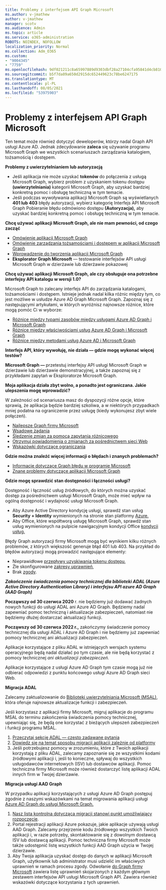 ```yaml
---
title: Problemy z interfejsem API Graph Microsoft
ms.author: v-jmathew
author: v-jmathew
manager: scotv
ms.audience: Admin
ms.topic: article
ms.service: o365-administration
ROBOTS: NOINDEX, NOFOLLOW
localization_priority: Normal
ms.collection: Adm_O365
ms.custom:
- "9004345"
- "7759"
ms.openlocfilehash: 9df021211c8a65997889d9303dbf28a27104cfa95841d4cb810427c652ba0784
ms.sourcegitcommit: b5f7da89a650d2915dc652449623c78be6247175
ms.translationtype: MT
ms.contentlocale: pl-PL
ms.lasthandoff: 08/05/2021
ms.locfileid: "53975903"
---
```

# <a name="microsoft-graph-api-issues"></a>Problemy z interfejsem API Graph Microsoft

Ten temat może również dotyczyć deweloperów, którzy nadal Graph API usługi Azure AD. Jednak zdecydowanie **zaleca** się używanie programu Microsoft Graph we wszystkich scenariuszach zarządzania katalogiem, tożsamością i dostępem.

**Problemy z uwierzytelnianiem lub autoryzacją**

- Jeśli aplikacja nie może uzyskać **tokenów** do połączenia z usługą Microsoft Graph, wybierz problem z uzyskaniem tokenu dostępu **(uwierzytelniania)** kategorii Microsoft Graph, aby uzyskać bardziej konkretną pomoc i obsługę techniczną w tym temacie.
- Jeśli podczas wywoływania aplikacji Microsoft Graph są wyświetlanych **401 lub 403** błędy autoryzacji, wybierz kategorię Interfejs API Microsoft Graph Pobieranie błędu odmówiono dostępu **(Autoryzacja),** aby uzyskać bardziej konkretną pomoc i obsługę techniczną w tym temacie.

**Chcę używać aplikacji Microsoft Graph, ale nie mam pewności, od czego zacząć**

- [Omówienie aplikacji Microsoft Graph](https://docs.microsoft.com/graph/overview)
- [Omówienie zarządzania tożsamościami i dostępem w aplikacji Microsoft Graph](https://docs.microsoft.com/graph/azuread-identity-access-management-concept-overview)
- [Wprowadzenie do tworzenia aplikacji Microsoft Graph](https://docs.microsoft.com/graph/)
- **Eksplorator Graph Microsoft** — testowanie interfejsów API usługi Microsoft Graph w dzierżawie lub dzierżawie pokazowej

**Chcę używać aplikacji Microsoft Graph, ale czy obsługuje ona potrzebne interfejsy API katalogu w wersji 1.0?**

Microsoft Graph to zalecany interfejs API do zarządzania katalogami, tożsamościami i dostępem. Istnieje jednak nadal kilka różnic między tym, co jest możliwe w usłudze Azure AD Graph Microsoft Graph. Zapoznaj się z następującymi artykułami, w których wyróżnisz najnowsze różnice, które mogą pomóc Ci w wyborze:

- [Różnice między typami zasobów między usługami Azure AD Graph i Microsoft Graph](https://docs.microsoft.com/graph/migrate-azure-ad-graph-resource-differences)
- [Różnice między właściwościami usług Azure AD Graph i Microsoft Graph](https://docs.microsoft.com/graph/migrate-azure-ad-graph-property-differences)
- [Różnice między metodami usług Azure AD i Microsoft Graph](https://docs.microsoft.com/graph/migrate-azure-ad-graph-method-differences)

**Interfejs API, który wywołuję, nie działa — gdzie mogę wykonać więcej testów?**

**Microsoft Graph —** przetestuj interfejsy API usługi Microsoft Graph w dzierżawie  lub dzierżawie demonstracyjnej, a także zapoznaj się z przykładami zapytań w Eksploratorze Microsoft Graph.

**Moja aplikacja działa zbyt wolno, a ponadto jest ograniczana. Jakie ulepszenia mogę wprowadzić?**

W zależności od scenariusza masz do dyspozycji różne opcje, które sprawią, że aplikacja będzie bardziej szkoliwa, a w niektórych przypadkach mniej podatna na ograniczenie przez usługę (kiedy wykonujesz zbyt wiele połączeń).

- [Najlepsze Graph firmy Microsoft](https://docs.microsoft.com/graph/best-practices-concept)
- [Wsadowe żądania](https://docs.microsoft.com/graph/json-batching)
- [Śledzenie zmian za pomocą zapytania różnicowego](https://docs.microsoft.com/graph/delta-query-overview)
- [Otrzymuj powiadomienia o zmianach za pośrednictwem sieci Web](https://docs.microsoft.com/graph/webhooks)
- [Wskazówki dotyczące ograniczania](https://docs.microsoft.com/graph/throttling)

**Gdzie można znaleźć więcej informacji o błędach i znanych problemach?**

- [Informacje dotyczące Graph błędu w programie Microsoft](https://docs.microsoft.com/graph/errors)
- [Znane problemy dotyczące aplikacji Microsoft Graph](https://docs.microsoft.com/graph/known-issues)

**Gdzie mogę sprawdzić stan dostępności i łączności usługi?**

Dostępność i łączność usług źródłowych, do których można uzyskać dostęp za pośrednictwem usługi Microsoft Graph, może mieć wpływ na ogólną dostępność i wydajność usługi Microsoft Graph.

- Aby Azure Active Directory kondycję usługi, sprawdź stan usług **Security + Identity** wymienionych na stronie stan platformy [Azure.](https://azure.microsoft.com/status/)
- Aby Office, które współtworą usługę Microsoft Graph, sprawdź stan usług wymienionych na pulpicie nawigacyjnym kondycji Office [kondycji usług.](https://portal.office.com/adminportal/home#/servicehealth)

Błędy Graph autoryzacji firmy Microsoft mogą być wynikiem kilku różnych problemów, z których większość generuje błąd 401 lub 403. Na przykład do błędów autoryzacji mogą prowadzić następujące elementy:

- Nieprawidłowe [przepływy uzyskiwania tokenu dostępu](https://docs.microsoft.com/azure/active-directory/develop/active-directory-authentication-scenarios),
- Źle skonfigurowane [zakresy uprawnień](https://docs.microsoft.com/azure/active-directory/develop/active-directory-v2-scopes),
- Brak [zgody](https://docs.microsoft.com/azure/active-directory/develop/active-directory-devhowto-multi-tenant-overview#understanding-user-and-admin-consent).

***Zakończenie świadczenia pomocy technicznej dla biblioteki ADAL (Azure Active Directory Authentication Library) i interfejsu API azure AD Graph (AAD Graph)***

**Począwszy od 30 czerwca 2020** r. nie będziemy już dodawać żadnych nowych funkcji do usługi ADAL ani Azure AD Graph. Będziemy nadal zapewniać pomoc techniczną i aktualizacje zabezpieczeń, natomiast nie będziemy dłużej dostarczać aktualizacji funkcji.

**Począwszy od 30 czerwca 2022 r.,** zakończymy świadczenie pomocy technicznej dla usługi ADAL i Azure AD Graph i nie będziemy już zapewniać pomocy technicznej ani aktualizacji zabezpieczeń.

Aplikacje korzystające z pliku ADAL w istniejących wersjach systemu operacyjnego będą nadal działać po tym czasie, ale nie będą korzystać z pomocy technicznej *ani aktualizacji zabezpieczeń.*

Aplikacje korzystające z usługi Azure AD Graph tym czasie mogą już nie odbierać odpowiedzi z punktu końcowego usługi Azure AD Graph sieci Web.

**Migracja ADAL**

Zalecamy zaktualizowanie do [Biblioteki uwierzytelniania Microsoft (MSAL)](https://docs.microsoft.com/azure/active-directory/develop/v2-overview), która oferuje najnowsze aktualizacje funkcji i zabezpieczeń.

Jeśli korzystasz z aplikacji firmy Microsoft, migruj aplikacje do programu MSAL do terminu zakończenia świadczenia pomocy technicznej, upewniając się, że będą one korzystać z bieżących ulepszeń zabezpieczeń i funkcji programu MSAL.

1. [Przeczytaj sekcję ADAL — często zadawane pytania](https://docs.microsoft.com/azure/active-directory/develop/msal-migration#frequently-asked-questions-faq)
2. [Dowiedz się na temat sposobu migracji aplikacji zależnie od platformy](https://docs.microsoft.com/azure/active-directory/develop/msal-migration#frequently-asked-questions-faq)
3. Jeśli potrzebujesz pomocy w zrozumieniu, które z Twoich aplikacji korzystają z pliku ADAL, zalecamy zapoznanie się ze wszystkimi kodami źródłowymi aplikacji i, jeśli to konieczne, spływaj do wszystkich usługodawców internetowych (ISV) lub dostawców aplikacji. Pomoc techniczna firmy Microsoft może również dostarczyć listę aplikacji ADAL innych firm w Twojej dzierżawie.

**Migracja usługi AAD Graph**

W przypadku aplikacji korzystających z usługi Azure AD Graph postępuj zgodnie z naszymi wskazówkami na temat migrowania aplikacji usługi [Azure AD Graph do usługi Microsoft Graph.](https://docs.microsoft.com/graph/migrate-azure-ad-graph-overview)

1. [Nasz lista kontrolna dotycząca migracji stanowi punkt umożliwiający rozpoczęcie](https://docs.microsoft.com/graph/migrate-azure-ad-graph-planning-checklist).
2. Portal rejestracji aplikacji Azure pokazuje, jakie aplikacje używają usługi AAD Graph. Zalecamy przejrzenie kodu źródłowego wszystkich Twoich aplikacji i, w razie potrzeby, skontaktowanie się z dowolnym dostawcą ISV lub dostawcą aplikacji. Pomoc techniczna firmy Microsoft może także udostępnić listę wszystkich funkcji AAD Graph użycia w Twojej dzierżawie.
3. Aby Twoja aplikacja uzyskać dostęp do danych w aplikacji Microsoft Graph, użytkownik lub administrator musi udzielić im właściwych uprawnień w ramach procesu zgody. Odwołanie [do Graph firmy Microsoft](https://docs.microsoft.com/graph/permissions-reference) zawiera listę uprawnień skojarzonych z każdym głównym zestawem interfejsów API usługi Microsoft Graph API. Zawiera również wskazówki dotyczące korzystania z tych uprawnień.
